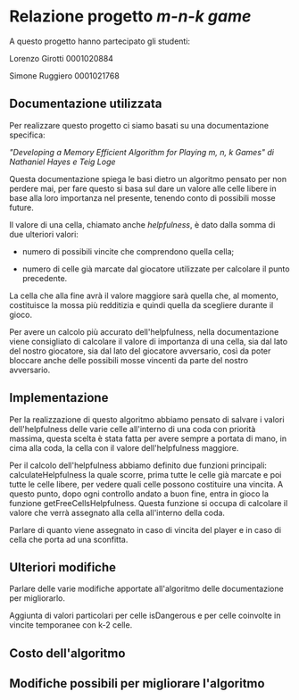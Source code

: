 # Relazione progetto *m-n-k game*

A questo progetto hanno partecipato gli studenti:

Lorenzo Girotti 0001020884

Simone Ruggiero 0001021768

## Documentazione utilizzata

Per realizzare questo progetto ci siamo basati su una documentazione specifica: 

*"Developing a Memory Efficient Algorithm for Playing m, n, k Games" di Nathaniel Hayes e Teig Loge*

Questa documentazione spiega le basi dietro un algoritmo pensato per non perdere mai, per fare questo si basa sul dare un valore alle celle libere in base alla loro importanza nel presente, tenendo conto di possibili mosse future.

Il valore di una cella, chiamato anche *helpfulness*, è dato dalla somma di due ulteriori valori:

- numero di possibili vincite che comprendono quella cella;

- numero di celle già marcate dal giocatore utilizzate per calcolare il punto precedente.

La cella che alla fine avrà il valore maggiore sarà quella che, al momento, costituisce la mossa più redditizia e quindi quella da scegliere durante il gioco.

Per avere un calcolo più accurato dell'helpfulness, nella documentazione viene consigliato di calcolare il valore di importanza di una cella, sia dal lato del nostro giocatore, sia dal lato del giocatore avversario, così da poter bloccare anche delle possibili mosse vincenti da parte del nostro avversario.

## Implementazione

Per la realizzazione di questo algoritmo abbiamo pensato di salvare i valori dell'helpfulness delle varie celle all'interno di una coda con priorità massima, questa scelta è stata fatta per avere sempre a portata di mano,  in cima alla coda, la cella con il valore dell'helpfulness maggiore.

Per il calcolo dell'helpfulness abbiamo definito due funzioni principali: calculateHelpfulness la quale scorre, prima tutte le celle già marcate e poi tutte le celle libere, per vedere quali celle possono costituire una vincita. A questo punto, dopo ogni controllo andato a buon fine, entra in gioco la funzione getFreeCellsHelpfulness. Questa funzione si occupa di calcolare il valore che verrà assegnato alla cella all'interno della coda.

Parlare di quanto viene assegnato in caso di vincita del player e in caso di cella che porta ad una sconfitta.



## Ulteriori modifiche

Parlare delle varie modifiche apportate all'algoritmo delle documentazione per migliorarlo.

Aggiunta di valori particolari per celle isDangerous e per celle coinvolte in vincite temporanee con k-2 celle.





## Costo dell'algoritmo



## Modifiche possibili per migliorare l'algoritmo


